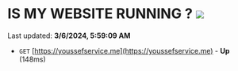 # IS MY WEBSITE RUNNING ? [![](https://img.shields.io/static/v1?label=Sponsor&message=%E2%9D%A4&logo=GitHub&color=%23fe8e86)](https://github.com/sponsors/<username>)

Last updated: **3/6/2024, 5:59:09 AM**

- `GET` [https://youssefservice.me](https://youssefservice.me) - **Up** (148ms)
